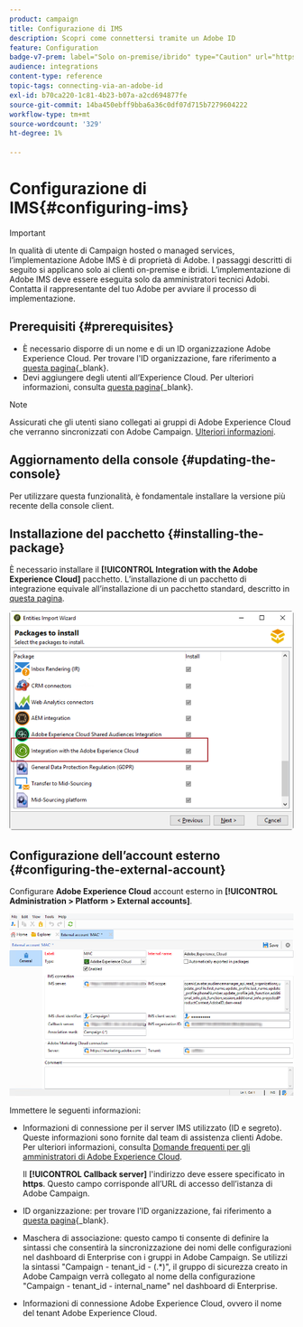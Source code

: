 ```yaml
---
product: campaign
title: Configurazione di IMS
description: Scopri come connettersi tramite un Adobe ID
feature: Configuration
badge-v7-prem: label="Solo on-premise/ibrido" type="Caution" url="https://experienceleague.adobe.com/docs/campaign-classic/using/installing-campaign-classic/architecture-and-hosting-models/hosting-models-lp/hosting-models.html?lang=it" tooltip="Applicabile solo alle distribuzioni on-premise e ibride"
audience: integrations
content-type: reference
topic-tags: connecting-via-an-adobe-id
exl-id: b70ca220-1c81-4b23-b07a-a2cd694877fe
source-git-commit: 14ba450ebff9bba6a36c0df07d715b7279604222
workflow-type: tm+mt
source-wordcount: '329'
ht-degree: 1%

---
```


# Configurazione di IMS{#configuring-ims}

>[!IMPORTANT]
>
>In qualità di utente di Campaign hosted o managed services, l’implementazione Adobe IMS è di proprietà di Adobe. I passaggi descritti di seguito si applicano solo ai clienti on-premise e ibridi.
> L’implementazione di Adobe IMS deve essere eseguita solo da amministratori tecnici Adobi. Contatta il rappresentante del tuo Adobe per avviare il processo di implementazione.

## Prerequisiti {#prerequisites}

* È necessario disporre di un nome e di un ID organizzazione Adobe Experience Cloud. Per trovare l&#39;ID organizzazione, fare riferimento a [questa pagina](https://experienceleague.adobe.com/docs/core-services/interface/administration/organizations.html?lang=it){_blank}.
* Devi aggiungere degli utenti all’Experience Cloud. Per ulteriori informazioni, consulta [questa pagina](https://experienceleague.adobe.com/docs/core-services/interface/administration/admin-getting-started.html){_blank}.

>[!NOTE]
>
>Assicurati che gli utenti siano collegati ai gruppi di Adobe Experience Cloud che verranno sincronizzati con Adobe Campaign. [Ulteriori informazioni](#configuring-the-external-account).

## Aggiornamento della console {#updating-the-console}

Per utilizzare questa funzionalità, è fondamentale installare la versione più recente della console client.

## Installazione del pacchetto {#installing-the-package}

È necessario installare il **[!UICONTROL Integration with the Adobe Experience Cloud]** pacchetto. L’installazione di un pacchetto di integrazione equivale all’installazione di un pacchetto standard, descritto in [questa pagina](../../installation/using/installing-campaign-standard-packages.md).

![](assets/ims_6.png)

## Configurazione dell’account esterno {#configuring-the-external-account}

Configurare **Adobe Experience Cloud** account esterno in **[!UICONTROL Administration > Platform > External accounts]**.

![](assets/ims_5.png)

Immettere le seguenti informazioni:

* Informazioni di connessione per il server IMS utilizzato (ID e segreto). Queste informazioni sono fornite dal team di assistenza clienti Adobe. Per ulteriori informazioni, consulta [Domande frequenti per gli amministratori di Adobe Experience Cloud](https://experienceleague.adobe.com/docs/core-services/interface/manage-users-and-products/faq.html).

  Il **[!UICONTROL Callback server]** l&#39;indirizzo deve essere specificato in **https**. Questo campo corrisponde all’URL di accesso dell’istanza di Adobe Campaign.

* ID organizzazione: per trovare l’ID organizzazione, fai riferimento a [questa pagina](https://experienceleague.adobe.com/docs/core-services/interface/administration/organizations.html?lang=it){_blank}.

* Maschera di associazione: questo campo ti consente di definire la sintassi che consentirà la sincronizzazione dei nomi delle configurazioni nel dashboard di Enterprise con i gruppi in Adobe Campaign. Se utilizzi la sintassi &quot;Campaign - tenant_id - (.&#42;)&quot;, il gruppo di sicurezza creato in Adobe Campaign verrà collegato al nome della configurazione &quot;Campaign - tenant_id - internal_name&quot; nel dashboard di Enterprise.

* Informazioni di connessione Adobe Experience Cloud, ovvero il nome del tenant Adobe Experience Cloud.
